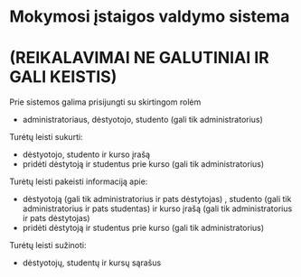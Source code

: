 # Mokymosi įstaigos valdymo sistema
# (REIKALAVIMAI NE GALUTINIAI IR GALI KEISTIS)


Prie sistemos galima prisijungti su skirtingom rolėm
* administratoriaus, dėstyotojo, studento (gali tik administratorius)

Turėtų leisti sukurti:
* dėstyotojo, studento ir kurso įrašą
* pridėti dėstytoją ir studentus prie kurso (gali tik administratorius)

Turėtų leisti pakeisti informaciją apie:
* dėstyotoją (gali tik administratorius ir pats dėstytojas) , studento (gali tik administratorius ir pats studentas) 
ir kurso įrašą (gali tik administratorius ir pats dėstytojas)
* pridėti dėstytoją ir studentus prie kurso (gali tik administratorius)

Turėtų leisti sužinoti:
* dėstyotojų, studentų ir kursų sąrašus
